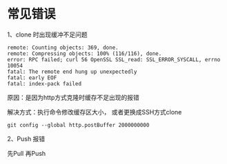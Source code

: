 # 常见错误

1、clone 时出现缓冲不足问题

```text
remote: Counting objects: 369, done.
remote: Compressing objects: 100% (116/116), done.
error: RPC failed; curl 56 OpenSSL SSL_read: SSL_ERROR_SYSCALL, errno 10054
fatal: The remote end hung up unexpectedly
fatal: early EOF
fatal: index-pack failed
```

原因：是因为http方式克隆时缓存不足出现的报错

解决方式：执行命令修改缓存区大小， 或者更换成SSH方式clone

```text
git config --global http.postBuffer 2000000000
```

2、Push 报错

先Pull 再Push

